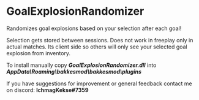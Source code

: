 # GoalExplosionRandomizer

Randomizes goal explosions based on your selection after each goal!

Selection gets stored between sessions. Does not work in freeplay only in actual matches. Its client side so others will only see your selected goal explosion from inventory.

To install manually copy **_GoalExplosionRandomizer.dll_** into **_AppData\Roaming\bakkesmod\bakkesmod\plugins_**

If you have suggestions for improvement or general feedback contact me on discord: **lchmagKekse#7359**
